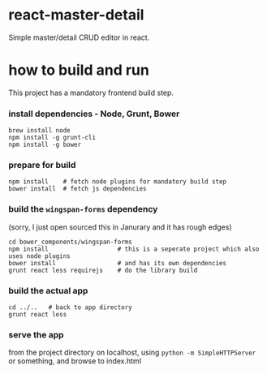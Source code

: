 react-master-detail
===================

Simple master/detail CRUD editor in react.

# how to build and run

This project has a mandatory frontend build step.

### install dependencies - Node, Grunt, Bower

    brew install node
    npm install -g grunt-cli
    npm install -g bower

### prepare for build

    npm install    # fetch node plugins for mandatory build step
    bower install  # fetch js dependencies

### build the `wingspan-forms` dependency
(sorry, I just open sourced this in Janurary and it has rough edges)

    cd bower_components/wingspan-forms
    npm install                   # this is a seperate project which also uses node plugins
    bower install                 # and has its own dependencies
    grunt react less requirejs    # do the library build

### build the actual app

    cd ../..   # back to app directory
    grunt react less

### serve the app
from the project directory on localhost, using `python -m SimpleHTTPServer` or something, and browse to index.html


